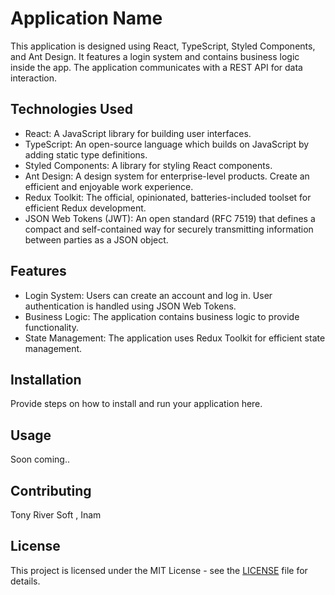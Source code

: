 # Application Name

This application is designed using React, TypeScript, Styled Components, and Ant Design. It features a login system and contains business logic inside the app. The application communicates with a REST API for data interaction.

## Technologies Used

- React: A JavaScript library for building user interfaces.
- TypeScript: An open-source language which builds on JavaScript by adding static type definitions.
- Styled Components: A library for styling React components.
- Ant Design: A design system for enterprise-level products. Create an efficient and enjoyable work experience.
- Redux Toolkit: The official, opinionated, batteries-included toolset for efficient Redux development.
- JSON Web Tokens (JWT): An open standard (RFC 7519) that defines a compact and self-contained way for securely transmitting information between parties as a JSON object.

## Features

- Login System: Users can create an account and log in. User authentication is handled using JSON Web Tokens.
- Business Logic: The application contains business logic to provide functionality.
- State Management: The application uses Redux Toolkit for efficient state management.

## Installation

Provide steps on how to install and run your application here.

## Usage

Soon coming..

## Contributing

Tony River Soft , Inam 

## License

This project is licensed under the MIT License - see the [LICENSE](LICENSE) file for details.